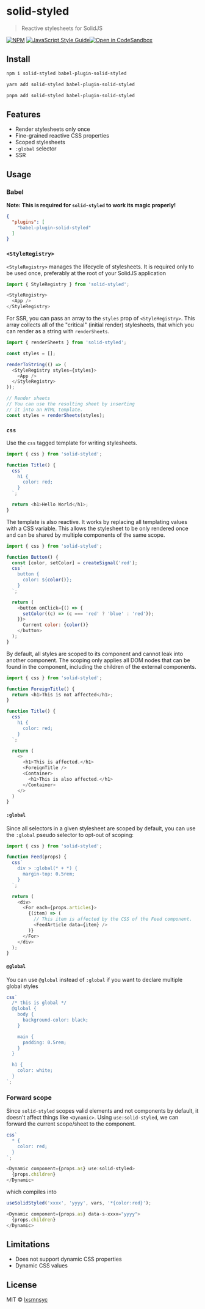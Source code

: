 # solid-styled

> Reactive stylesheets for SolidJS

[![NPM](https://img.shields.io/npm/v/solid-styled.svg)](https://www.npmjs.com/package/solid-styled) [![JavaScript Style Guide](https://badgen.net/badge/code%20style/airbnb/ff5a5f?icon=airbnb)](https://github.com/airbnb/javascript)[![Open in CodeSandbox](https://img.shields.io/badge/Open%20in-CodeSandbox-blue?style=flat-square&logo=codesandbox)](https://codesandbox.io/s/github/LXSMNSYC/solid-styled/tree/main/examples/demo)

## Install

```bash
npm i solid-styled babel-plugin-solid-styled
```

```bash
yarn add solid-styled babel-plugin-solid-styled
```

```bash
pnpm add solid-styled babel-plugin-solid-styled
```

## Features

- Render stylesheets only once
- Fine-grained reactive CSS properties
- Scoped stylesheets
- `:global` selector
- SSR

## Usage

### Babel

**Note: This is required for `solid-styled` to work its magic properly!**

```json
{
  "plugins": [
    "babel-plugin-solid-styled"
  ]
}
```

### `<StyleRegistry>`

`<StyleRegistry>` manages the lifecycle of stylesheets. It is required only to be used once, preferably at the root of your SolidJS application

```js
import { StyleRegistry } from 'solid-styled';

<StyleRegistry>
  <App />
</StyleRegistry>
```

For SSR, you can pass an array to the `styles` prop of `<StyleRegistry>`. This array collects all of the "critical" (initial render) stylesheets, that which you can render as a string with `renderSheets`.

```js
import { renderSheets } from 'solid-styled';

const styles = [];

renderToString(() => (
  <StyleRegistry styles={styles}>
    <App />
  </StyleRegistry>
));

// Render sheets
// You can use the resulting sheet by inserting
// it into an HTML template.
const styles = renderSheets(styles);
```

### `css`

Use the `css` tagged template for writing stylesheets.

```js
import { css } from 'solid-styled';

function Title() {
  css`
    h1 {
      color: red;
    }
  `;

  return <h1>Hello World</h1>;
}
```

The template is also reactive. It works by replacing all templating values with a CSS variable. This allows the stylesheet to be only rendered once and can be shared by multiple components of the same scope.

```js
import { css } from 'solid-styled';

function Button() {
  const [color, setColor] = createSignal('red');
  css`
    button {
      color: ${color()};
    }
  `;

  return (
    <button onClick={() => {
      setColor((c) => (c === 'red' ? 'blue' : 'red'));
    }}>
      Current color: {color()}
    </button>
  );
}
```

By default, all styles are scoped to its component and cannot leak into another component. The scoping only applies all DOM nodes that can be found in the component, including the children of the external components.

```js
import { css } from 'solid-styled';

function ForeignTitle() {
  return <h1>This is not affected</h1>;
}

function Title() {
  css`
    h1 {
      color: red;
    }
  `;

  return (
    <>
      <h1>This is affected.</h1>
      <ForeignTitle />
      <Container>
        <h1>This is also affected.</h1>
      </Container>
    </>
  )
}
```

#### `:global`

Since all selectors in a given stylesheet are scoped by default, you can use the `:global` pseudo selector to opt-out of scoping:

```js
import { css } from 'solid-styled';

function Feed(props) {
  css`
    div > :global(* + *) {
      margin-top: 0.5rem;
    }
  `;

  return (
    <div>
      <For each={props.articles}>
        {(item) => (
          // This item is affected by the CSS of the Feed component.
          <FeedArticle data={item} />
        )}
      </For>
    </div>
  );
}
```

#### `@global`

You can use `@global` instead of `:global` if you want to declare multiple global styles

```js
css`
  /* this is global */
  @global {
    body {
      background-color: black;
    }

    main {
      padding: 0.5rem;
    }
  }

  h1 {
    color: white;
  }
`;
```

### Forward scope

Since `solid-styled` scopes valid elements and not components by default, it doesn't affect things like `<Dynamic>`. Using `use:solid-styled`, we can forward the current scope/sheet to the component.

```js
css`
  * {
    color: red;
  }
`;

<Dynamic component={props.as} use:solid-styled>
  {props.children}
</Dynamic>
```

which compiles into

```js
useSolidStyled('xxxx', 'yyyy', vars, '*{color:red}');

<Dynamic component={props.as} data-s-xxxx="yyyy">
  {props.children}
</Dynamic>
```

## Limitations

- Does not support dynamic CSS properties
- Dynamic CSS values

## License

MIT © [lxsmnsyc](https://github.com/lxsmnsyc)
